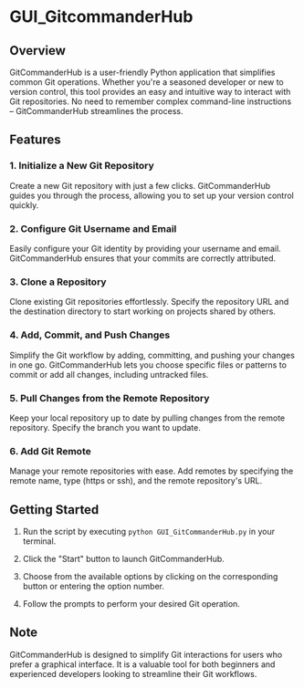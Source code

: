 # GUI_GitcommanderHub


## Overview

GitCommanderHub is a user-friendly Python application that simplifies common Git operations. Whether you're a seasoned developer or new to version control, this tool provides an easy and intuitive way to interact with Git repositories. No need to remember complex command-line instructions – GitCommanderHub streamlines the process.

## Features

### 1. Initialize a New Git Repository

Create a new Git repository with just a few clicks. GitCommanderHub guides you through the process, allowing you to set up your version control quickly.

### 2. Configure Git Username and Email

Easily configure your Git identity by providing your username and email. GitCommanderHub ensures that your commits are correctly attributed.

### 3. Clone a Repository

Clone existing Git repositories effortlessly. Specify the repository URL and the destination directory to start working on projects shared by others.

### 4. Add, Commit, and Push Changes

Simplify the Git workflow by adding, committing, and pushing your changes in one go. GitCommanderHub lets you choose specific files or patterns to commit or add all changes, including untracked files.

### 5. Pull Changes from the Remote Repository

Keep your local repository up to date by pulling changes from the remote repository. Specify the branch you want to update.

### 6. Add Git Remote

Manage your remote repositories with ease. Add remotes by specifying the remote name, type (https or ssh), and the remote repository's URL.

## Getting Started

1. Run the script by executing `python GUI_GitCommanderHub.py` in your terminal.

2. Click the "Start" button to launch GitCommanderHub.

3. Choose from the available options by clicking on the corresponding button or entering the option number.

4. Follow the prompts to perform your desired Git operation.

## Note

GitCommanderHub is designed to simplify Git interactions for users who prefer a graphical interface. It is a valuable tool for both beginners and experienced developers looking to streamline their Git workflows.


